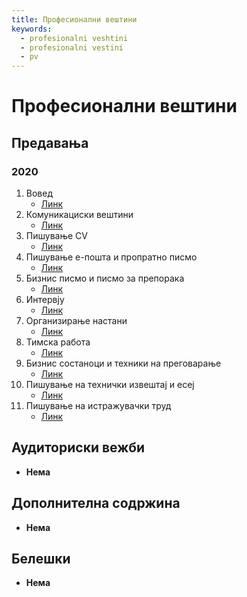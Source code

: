 ```yaml
---
title: Професионални вештини
keywords:
  - profesionalni veshtini
  - profesionalni vestini
  - pv
---
```


# Професионални вештини

## Предавања

### 2020

1. Вовед
   - [Линк](https://bbb-lb.finki.ukim.mk/playback/presentation/2.3/4d1d33f7e56b53c521582b5fd03bac683adeb802-1601971724660?meetingId=4d1d33f7e56b53c521582b5fd03bac683adeb802-1601971724660)
2. Комуникациски вештини
   - [Линк](https://bbb-lb.finki.ukim.mk/playback/presentation/2.3/1f8ed7e00e104bce232c48feaece2052f65afc2d-1602654426599?meetingId=1f8ed7e00e104bce232c48feaece2052f65afc2d-1602654426599)
3. Пишување CV
   - [Линк](https://bbb-lb.finki.ukim.mk/playback/presentation/2.3/add96e6f735591d125b5ccaf79cde9cf6cd659b1-1603258867588?meetingId=add96e6f735591d125b5ccaf79cde9cf6cd659b1-1603258867588)
4. Пишување е-пошта и пропратно писмо
   - [Линк](https://bbb-lb.finki.ukim.mk/playback/presentation/2.3/a891a459419027ca09ff9bc47de49da5fd582cec-1603867682423?meetingId=a891a459419027ca09ff9bc47de49da5fd582cec-1603867682423)
5. Бизнис писмо и писмо за препорака
   - [Линк](https://bbb-lb.finki.ukim.mk/playback/presentation/2.3/c4262b66d9b4dc4f5184bd6fbca854c176651259-1604509406013?meetingId=c4262b66d9b4dc4f5184bd6fbca854c176651259-1604509406013)
6. Интервју
   - [Линк](https://bbb-lb.finki.ukim.mk/playback/presentation/2.3/79b74c5451b8683ae35cc8bfb83f2b7ea52a44ff-1605109465035?meetingId=79b74c5451b8683ae35cc8bfb83f2b7ea52a44ff-1605109465035)
7. Организирање настани
   - [Линк](https://bbb-lb.finki.ukim.mk/playback/presentation/2.3/1738ebb3a9cf52e5c9c33fdb83e0c1c07d125b0d-1605682317535?meetingId=1738ebb3a9cf52e5c9c33fdb83e0c1c07d125b0d-1605682317535)
8. Тимска работа
   - [Линк](https://bbb-lb.finki.ukim.mk/playback/presentation/2.3/1cba55e49a62ed9cc80a4b1ac1a20a37c8b5d803-1606891772667?meetingId=1cba55e49a62ed9cc80a4b1ac1a20a37c8b5d803-1606891772667)
9. Бизнис состаноци и техники на преговарање
   - [Линк](https://bbb-lb.finki.ukim.mk/playback/presentation/2.3/91ea8f4838120917e7a4a1b428a89434f42a6e71-1607496686632?meetingId=91ea8f4838120917e7a4a1b428a89434f42a6e71-1607496686632)
10. Пишување на технички извештај и есеј
    - [Линк](https://bbb-lb.finki.ukim.mk/playback/presentation/2.3/1df406006c7a462b3535d9ba5d66cac28ae87507-1608101775119?meetingId=1df406006c7a462b3535d9ba5d66cac28ae87507-1608101775119)
11. Пишување на истражувачки труд
    - [Линк](https://bbb-lb.finki.ukim.mk/playback/presentation/2.3/91645f41d37e6648def293826fe5b9a46a44b4dc-1608706178013?meetingId=91645f41d37e6648def293826fe5b9a46a44b4dc-1608706178013)

## Аудиториски вежби

- **Нема**

## Дополнителна содржина

- **Нема**

## Белешки

- **Нема**
